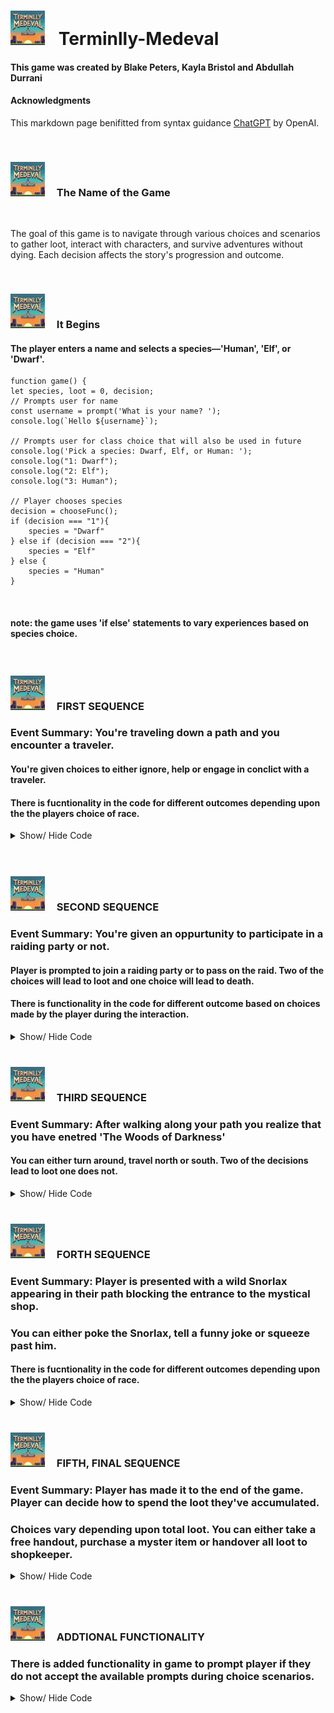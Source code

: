 # <img src='./public/Terminlly-Medeval.png' width="55em" style='margin-right: 15px'/> Terminlly-Medeval

#### This game was created by Blake Peters, Kayla Bristol and Abdullah Durrani

#### Acknowledgments

This markdown page benifitted from syntax guidance [ChatGPT](https://chat.openai.com) by OpenAI.
 
 
<br />

 ### <img src='./public/Terminlly-Medeval.png' width="55em" style='margin-right: 15px' /> The Name of the Game  
 
<br />
 
 The goal of this game is to navigate through various choices and scenarios to gather loot, interact with characters, and survive adventures without dying. Each decision affects the story's progression and outcome.


<br />

 ### <img src='./public/Terminlly-Medeval.png' width="55em" style='margin-right: 15px' /> It Begins

#### The player enters a name and selects a species—'Human', 'Elf', or 'Dwarf'. 

    function game() {
    let species, loot = 0, decision;
    // Prompts user for name
    const username = prompt('What is your name? ');
    console.log(`Hello ${username}`);

    // Prompts user for class choice that will also be used in future  
    console.log('Pick a species: Dwarf, Elf, or Human: ');
    console.log("1: Dwarf");
    console.log("2: Elf");
    console.log("3: Human");

    // Player chooses species
    decision = chooseFunc();
    if (decision === "1"){
        species = "Dwarf"
    } else if (decision === "2"){
        species = "Elf"    
    } else {
        species = "Human"
    }
  

<br />

#### note: the game uses 'if else' statements to vary experiences based on species choice.


<br />

 ### <img src='./public/Terminlly-Medeval.png' width="55em" style='margin-right: 15px' /> FIRST SEQUENCE

### Event Summary: You're traveling down a path and you encounter a traveler.

#### You're given choices to either ignore, help or engage in conclict with a traveler.  
#### There is fucntionality in the code for different outcomes depending upon the the players choice of race.

<details>

<summary>Show/ Hide Code</summary>
    // Kayla's event
    console.log("As you are meandering down your path, you encounter a traveler.");
    console.log("1: Ignore.");
    console.log("2: Help.");
    console.log("3: Fight!");
    
    decision = chooseFunc();
    // Player ignores traveler
    if (decision === "1"){
        console.log("Ignore them. You are very shy after all… best not to make eye contact.");
        // In first choice if species is dwarf 
        if (species === "Dwarf"){
            console.log("You and the traveler give each other an up-nod as you pass. Nice.");
        } else if (species === "Elf"){
            console.log("You glide past the traveller without being seen. Great work!");
        } else {
            console.log("The traveller waves at you as you pass. You want to be friendly, so you wave back.",
                    "But as it turns out, there was another passerby behind you… the traveller was waving to them.",
                    "You pretend nothing happened. Carry on with your meandering.");
        }

    // Player helps traveler. If Dwarf or Elf = loot
    } else if (decision === "2"){
        console.log("Ask the traveler if they need help. It would be nice to have a companion if things go well.");
        if (species === "Dwarf"){
            console.log("Hello friend, how are your travels? Need any help?” You say. “Well yes actually I was looking",
                    "for a companion to help me find the nearest village. In fact, I`ll pay you! I`m very desperate.",
                    "Take these 20 coins.” They give you 20 coins and you move along to the nearest village together.");
            // Player gains 1 loot
            loot++;
        } else if (species === "Elf"){
            console.log("Hello friend, how are your travels? Need any help?” You say. “Well yes actually I was looking",
                    "for a companion to help me find the nearest village. I`m also over encumbered, so if you would, take" ,
                    "my extra sword and shield. They`re too much for me to carry.” They give you a sword and shield and you",
                    "move along to the nearest village together.");
            loot++;
        } else {
            console.log("You call out to the traveller. “Hello friend, I was just passing by and wondered —“ They glare",
                    "at you and interrupts, “A human eh? I`ll keep my distance, thank you. Move along before I change my",
                    "mind about killing you on the spot.” Oh my, a speciesist. You best avoid. Hurry along before",
                    "something bad happens.");
        }

    // Player fights traveler. If Elf or Human = loot, if Dwarf = die
    } else {
        console.log("Fight them! You could use some extra loot.");
        if (species === "Elf" || species === "Human"){
            console.log("You leap in front of the traveler and brandish your weapon. “Fight me you bastard!” You yell.",
                    "After some excellent swordsmanship, you defeat them! Great work. You earned some loot.");
            loot++;
        } else {
            console.log("You leap in front of the traveler and brandish your weapon. “Fight me you bastard!”",
                    "You yell. They leap back at you with their weapon. It`s a struggle, and the two of you are unevenly",
                    "matched! You`re too short! The traveler sees an opening in your armor and slashes at it. It is",
                    "a deep wound. You fall back, dazed! They have bested you! The traveler laughs and walks off. You see",
                    "a bright light… it`s all over.");
            // Player dies
            return false
        }
    }

</details>


<br />



<br />

 ### <img src='./public/Terminlly-Medeval.png' width="55em" style='margin-right: 15px' /> SECOND SEQUENCE

### Event Summary: You're given an oppurtunity to participate in a raiding party or not.

####  Player is prompted to join a raiding party or to pass on the raid. Two of the choices will lead to loot and one choice will lead to death.
#### There is functionality in the code for different outcome based on choices made by the player during the interaction.

<details>

<summary>Show/ Hide Code</summary>
    // Abdullah's event
    console.log(`Thundering hooves signal approach; a sharp cry warns, "Bandits!"`,
        `You’ve got a choice, lad, and listen up closely, because I like repeating myself. Do you join these here bandits and increase your chances of loot or would you rather play it safe?;`)
    console.log("1: Get out my way, choice giver, I’m taking this loot while I can!");
    console.log("2: I am carrying enough weight, I don’t need this on my conscience, I am going to move on.");
    console.log("3: ‘I am going to wait it out here and see what happens.’");
    
    decision = chooseFunc();
    //Player joins bandits. If Dwarf = specific dialogue. All = loot      
    if (decision === "1"){
        console.log("You're natural, kid! Ever thought of running for office?");
        if (species === "Dwarf"){
            console.log("'Fiery little guy, ain't he?'");
        }
        loot++;

    //Player avoids bandits. If Elf = specific dialogue. All = loot    
    } else if (decision === "2"){
        if (species === "Elf"){
            console.log(`I am going to wait it out here and see what happens.`);
        }
        loot++;

    //Player does nothing. If Human = specific dialogue. All = die.    
    } else {
        if (species === "Human"){
        console.log(`Nothing good can come of waiting’ ya gotta go out and take it!`);
        }
        console.log(`Caught between advancing forces and escaping raiders, you are killed in the collision.`)
        return false
    }


</details>


<br />


### <img src='./public/Terminlly-Medeval.png' width="55em" style='margin-right: 15px' /> THIRD SEQUENCE 

### Event Summary: After walking along your path you realize that you have enetred 'The Woods of Darkness'

#### You can either turn around, travel north or south. Two of the decisions lead to loot one does not.

<details>

<summary>Show/ Hide Code</summary>
    // Kayla's 2nd event
    console.log("As you walk along, the woods around you become thicker and thicker. The sky darkens... it appears",
        "you have entered the Woods of Darkness.");
    console.log("1: Turn around.");
    console.log("2: Go to southern part of woods.");
    console.log("3: Go to northern part of woods.");
    
    decision = chooseFunc();
    //Player turns around
    if (decision === "1"){
        console.log("'Fuck that.' You say. You decide to turn around and not risk it.");
        if (species === "Dwarf" || species === "Elf" || species === "Human"){
            console.log("You hurry back to the main path.");
        }

    //Player goes south. All = loot
    } else if (decision === "2"){
        console.log("You decide to head south further into the woods.");
        if (species === "Dwarf" || species === "Human"){
            console.log("As you walk along, you come across a pile of disturbed soil. You brush away some of",
                    "the dirt to reveal a pile of poorly hidden gold! Nice.");
            loot++;
        } else {
            console.log("As you walk along, you come across a rusted old chest! You open it to find a glowing",
                    "pair of boots. They look powerful. Nice loot acquiring!");
            loot++;
        }

    //Player goes north. All = loot
    } else {
        console.log("You decide to head north further into the woods.");
        if (species === "Dwarf" || species === "Elf"){
            console.log("As you walk along, you find a hole in the ground. There's a bunch of gold in it.");
            loot++;
        } else {
            console.log("As you walk along, you see a tree with what looks like a face... suddenly, the tree",
                "springs to life and says, 'Lucky traveler! You have run into me, the Tree of Abundance. Take",
                "this loot as a little treat.'");
            loot++;
            }
    }

</details>


<br />


### <img src='./public/Terminlly-Medeval.png' width="55em" style='margin-right: 15px' /> FORTH SEQUENCE 

### Event Summary: Player is presented with a wild Snorlax appearing in their path blocking the entrance to the mystical shop. 
### You can either poke the Snorlax, tell a funny joke or squeeze past him.
#### There is fucntionality in the code for different outcomes depending upon the the players choice of race. 

<details>

<summary>Show/ Hide Code</summary>

    // Blake's event
    console.log("A wild snorlax appears on your adventure, blocking the entrance path to the mystical shop.");
    console.log("1: Poke him with your weapon.");
    console.log("2: Tell him a funny joke.");
    console.log("3: Squeeze past him!");


    decision = chooseFunc();
    // Pokes snorlax. If dwarf = die.
    if (decision === "1"){
        if (species === "Dwarf") {
            console.log(" pokes him with his mighty sword but all the snorlax sees is a tiny dude",
                "with a toothpick stabbing him and rolls on top of you going back to sleep.");
            return false;
        } else {
            console.log("You stab the snorlax and it immediately wakes up and moves out of the way, allowing you to proceed.");
        }
    } 
    // Tells funny joke. All = loot.
    else if (decision === "2") {
        if (species === "Dwarf") {
            console.log("Hey Snorlax! You can always rely on a dwarf, we'll never look down on you.");
        } 
        else if (species === "Elf") {
            console.log("3 elves walk in a bar. One starts to hug the wooden interior", 
                "one stands high up on the bar and the last one stands in the darkest corner and glares...", 
                "The other guests look at them and then at the dwarven Barkeeper and ask:'You not gonna stop them?'", 
                "The Barkeeper just shrugs and says:'Nah, don't bother.'",
                "If they leave they might come back and bring a blood elf and no one wants to see THAT!");
        }
        else {
            console.log("A high elf, a wood elf, and a dark elf walked into a bar, BANG! A dwarf walks under it.");
        }
        console.log("Snorlax jolts up laughing and hands you a gold rock as tip for that wonderful joke.");
        loot++;
    } 
    // Squeezes past snorlax. If elf or human = die.
    else {
        if (species === "Dwarf") {
            console.log("As a dwarf, you narrowly slip past the snorlax when they exhale, successfully making it to the shop.");
        } 
        else {
            console.log("You try to push yourself past the snorlax but then it suddenly",
              "inhales for a massive yawn squishing you between the rock and its massive belly.");
              return false;
        }
    }


</details>

<br />


### <img src='./public/Terminlly-Medeval.png' width="55em" style='margin-right: 15px' /> FIFTH, FINAL SEQUENCE 

### Event Summary: Player has made it to the end of the game. Player can decide how to spend the loot they've accumulated.
### Choices vary depending upon total loot. You can either take  a free handout, purchase a myster item or handover all loot to shopkeeper.

<details>

<summary>Show/ Hide Code</summary>

    
    // Blake's final event
    console.log("You enter the mystical shop. The hooded snakeshaped shop keeper asks, 'What do you want to purchase?");
    console.log(`You have ${loot} tradable loot items.`);
    console.log("1: Take the free handout. (0 loot price)");
    console.log("2: Purchase a mystery item. (2 loot price)");
    console.log("3: Hand over all 4 adventure loot items to shop keeper.");

    // Original chooseFunc function modified to handle loot
    let finalChoice = false

    while (!finalChoice) {
        // Original chooseFun code
        decision = chooseFunc();

        // If the user doesnt have enough money, run loop until they choose a viable option
        if ((decision === "2" && loot < 2) || (decision === "3" && loot < 4)) {
            console.log(`You do not have enough loot to select this option. You have ${loot} loot item(s).`);
        }
        // User decides a viable choice
        else {
            finalChoice = true;
        }
    }

    // Final decision - User lives but has different endings depending on final choice
    if (decision === "1"){
        console.log("You pick up a binding slave contract. You are now a slave to capitalism and are forced to work for the shop owner for the rest of your life.");
    } 
    else if (decision === "2") {
        console.log("You open a mystery box that contains an SSS rank item! You are now an SSS rank adventurer and can take on any challenge in your future!");
    } 
    else {
        console.log("You buy the whole shop and become the shopkeeper, the final boss of this adventure.", 
            "Your final act is to raise the loot prices for any future wanderers to meet a pitiful end.");   
    }
    return true;
}
    
</details>

<br />



### <img src='./public/Terminlly-Medeval.png' width="55em" style='margin-right: 15px' /> ADDTIONAL FUNCTIONALITY

### There is added functionality in game to prompt player if they do not accept the available prompts during choice scenarios.

<details>

<summary>Show/ Hide Code</summary>


    // function to handle repeated code of choosing options 1-3 and repeating instruction if user types something else
    function chooseFunc() {
    let choice = prompt('Make your choice. 1,2, or 3: ');

    while (choice !== "1" && choice !== "2" && choice !== "3") {
    console.log("That is not an option.");
    choice = prompt('Make your choice. 1,2, or 3: ');
    }
    return choice;
    }

</details>

<br />

